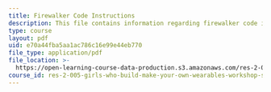 ```yaml
---
title: Firewalker Code Instructions
description: This file contains information regarding firewalker code instructions.
type: course
layout: pdf
uid: e70a44fba5aa1ac786c16e99e44eb770
file_type: application/pdf
file_location: >-
  https://open-learning-course-data-production.s3.amazonaws.com/res-2-005-girls-who-build-make-your-own-wearables-workshop-spring-2015/e70a44fba5aa1ac786c16e99e44eb770_MITRES_2_005S15_Code.pdf
course_id: res-2-005-girls-who-build-make-your-own-wearables-workshop-spring-2015
---
```


